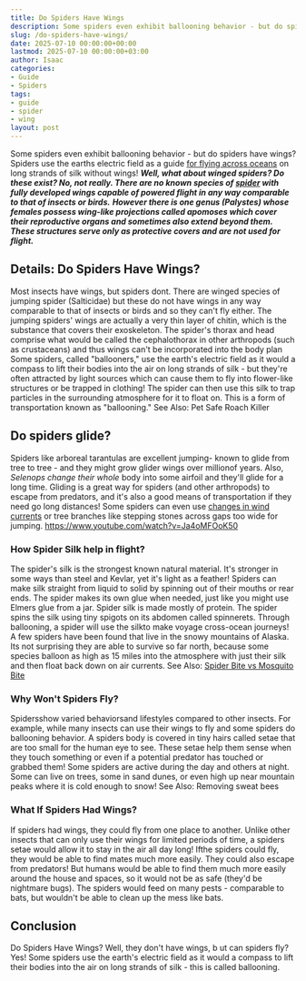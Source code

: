 ```yaml
---
title: Do Spiders Have Wings
description: Some spiders even exhibit ballooning behavior - but do spiders have wings? Spiders use the earths electric field as a guide for flying across oceans on long...
slug: /do-spiders-have-wings/
date: 2025-07-10 00:00:00+00:00
lastmod: 2025-07-10 00:00:00+03:00
author: Isaac
categories:
- Guide
- Spiders
tags:
- guide
- spider
- wing
layout: post
---
```

Some spiders even exhibit ballooning behavior - but do spiders have wings? Spiders use the earths electric field as a guide
[for flying across oceans](https://www.sciencenews.org/blog/wild-things/trapdoor-spiders-australia-africa)
on long strands of silk  without wings!
***Well, what about winged spiders? Do these exist? No, not really. There are no known species of [spider](https://pestpolicy.com/can-you-drown-a-spider/) with fully developed wings capable of powered flight in any way comparable to that of insects or birds.***
***However there is one genus (Palystes) whose females possess wing-like projections called apomoses which cover their reproductive organs and sometimes also extend beyond them. These structures serve only as protective covers and are not used for flight.***

## Details: Do Spiders Have Wings?
Most insects have wings, but spiders dont. There are winged species of jumping spider (Salticidae) but these do not have wings in any way comparable to that of insects or birds and so they can't fly either.
The jumping spiders' wings are actually a very thin layer of chitin, which is the substance that covers their exoskeleton.
The spider's thorax and head comprise what would be called the cephalothorax in other arthropods (such as crustaceans) and thus wings can't be incorporated into the body plan
Some spiders, called "ballooners," use the earth's electric field as it would a compass to lift their bodies into the air on long strands of silk - but they're often attracted by light sources which can cause them to fly into flower-like structures or be trapped in clothing!
The spider can then use this silk to trap particles in the surrounding atmosphere for it to float on. This is a form of transportation known as "ballooning."
See Also:
Pet Safe Roach Killer
## Do spiders glide?
Spiders like arboreal tarantulas are excellent jumping- known to glide from tree to tree - and they might grow glider wings over millionof years.
Also,
*Selenops change their whole*
body into some airfoil and they'll glide for a long time.
Gliding is a great way for spiders (and other arthropods) to escape from predators, and it's also a good means of transportation if they need go long distances!
Some spiders can even use
[changes in wind currents](https://pestpolicy.com/how-to-get-rid-of-brown-recluse-spiders/)
or tree branches like stepping stones across gaps too wide for jumping.
https://www.youtube.com/watch?v=Ja4oMFOoK50
### How Spider Silk help in flight?
The spider's silk is the strongest known natural material. It's stronger in some ways than steel and Kevlar, yet it's light as a feather!
Spiders can make silk straight from liquid to solid by spinning out of their mouths or rear ends. The spider makes its own glue when needed, just like you might use Elmers glue from a jar.
Spider silk is made mostly of protein. The spider spins the silk using tiny spigots on its abdomen called spinnerets. Through ballooning, a spider will use the silkto make voyage cross-ocean journeys!
A few spiders have been found that live in the snowy mountains of Alaska.
Its not surprising they are able to survive so far north, because some species balloon as high as 15 miles into the atmosphere with just their silk and then float back down on air currents.
See Also:
[Spider Bite vs Mosquito Bite](https://pestpolicy.com/spider-bite-vs-mosquito-bite/)
### Why Won't Spiders Fly?
Spidersshow varied behaviorsand lifestyles compared to other insects. For example, while many insects can use their wings to fly and some spiders do ballooning behavior.
A spiders body is covered in tiny hairs called setae that are too small for the human eye to see. These setae help them sense when they touch something or even if a potential predator has touched or grabbed them!
Some spiders are active during the day and others at night. Some can live on trees, some in sand dunes, or even high up near mountain peaks where it is cold enough to snow!
See Also:
Removing sweat bees
### What If Spiders Had Wings?
If spiders had wings, they could fly from one place to another. Unlike other insects that can only use their wings for limited periods of time, a spiders setae would allow it to stay in the air all day long!
Ifthe spiders could fly, they would be able to find mates much more easily. They could also escape from predators!
But humans would be able to find them much more easily around the house and spaces, so it would not be as safe (they'd be nightmare bugs).
The spiders would feed on many pests - comparable to bats, but wouldn't be able to clean up the mess like bats.
## Conclusion
Do Spiders Have Wings? Well, they don't have wings, b
ut can spiders fly? Yes! Some spiders use the earth's electric field as it would a compass to lift their bodies into the air on long strands of silk - this is called ballooning.
